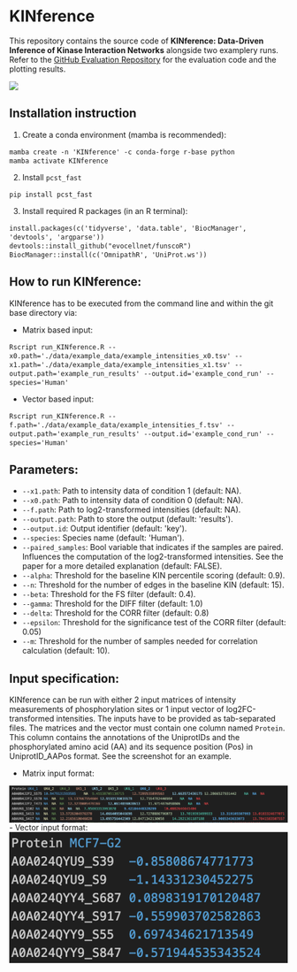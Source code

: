 # KINference

This repository contains the source code of **KINference: Data-Driven Inference of Kinase Interaction Networks** alongside two examplery runs. Refer to the [GitHub Evaluation Repository](https://github.com/bionetslab/KINference-Evaluation-Scripts) for the evaluation code and the plotting results.

<img src="README_files/imgs/overview.png" style="display: block" />

## Installation instruction

1) Create a conda environment (mamba is recommended):
```
mamba create -n 'KINference' -c conda-forge r-base python
mamba activate KINference
```
2) Install `pcst_fast`
```
pip install pcst_fast
```
3) Install required R packages (in an R terminal):
```
install.packages(c('tidyverse', 'data.table', 'BiocManager', 'devtools', 'argparse'))
devtools::install_github("evocellnet/funscoR")
BiocManager::install(c('OmnipathR', 'UniProt.ws'))
```

## How to run KINference:
KINference has to be executed from the command line and within the git base directory via:
- Matrix based input:
```
Rscript run_KINference.R --x0.path='./data/example_data/example_intensities_x0.tsv' --x1.path='./data/example_data/example_intensities_x1.tsv' --output.path='example_run_results' --output.id='example_cond_run' --species='Human'
```
- Vector based input:
```
Rscript run_KINference.R --f.path='./data/example_data/example_intensities_f.tsv' --output.path='example_run_results' --output.id='example_cond_run' --species='Human'
```


## Parameters:

- `--x1.path`: Path to intensity data of condition 1 (default: NA).
- `--x0.path`: Path to intensity data of condition 0 (default: NA).
- `--f.path`: Path to log2-transformed intensities (default: NA).
- `--output.path`: Path to store the output (default: 'results').
- `--output.id`: Output identifier (default: 'key').
- `--species`: Species name (default: 'Human').
- `--paired_samples`: Bool variable that indicates if the samples are paired. Influences the computation of the log2-transformed intensities. See the paper for a more detailed explanation (default: FALSE).
- `--alpha`: Threshold for the baseline KIN percentile scoring (default: 0.9).
- `--n`: Threshold for the number of edges in the baseline KIN (default: 15).
- `--beta`: Threshold for the FS filter (default: 0.4).
- `--gamma`: Threshold for the DIFF filter (default: 1.0) 
- `--delta`: Threshold for the CORR filter (default: 0.8)
- `--epsilon`: Threshold for the significance test of the CORR filter (default: 0.05)
- `--m`: Threshold for the number of samples needed for correlation calculation (default: 10).

## Input specification:
KINference can be run with either 2 input matrices of intensity measurements of phosphorylation sites or 1 input vector of log2FC-transformed intensities. The inputs have to be provided as tab-separated files. The matrices and the vector must contain one column named `Protein`. This column contains the annotations of the UniprotIDs and the phosphorylated amino acid (AA) and its sequence position (Pos) in UniprotID_AAPos format. See the screenshot for an example.

- Matrix input format:
<img src="README_files/imgs/matrix_input_format_example.png" style="display: block; margin: auto;" />
- Vector input format:
<img src="README_files/imgs/vector_input_format_example.png" style="display: block" />